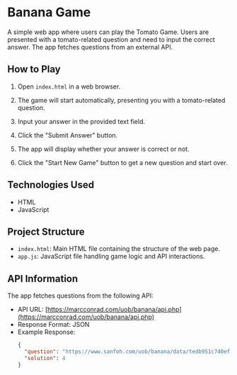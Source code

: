 # Banana Game

A simple web app where users can play the Tomato Game. Users are presented with a tomato-related question and need to input the correct answer. The app fetches questions from an external API.

## How to Play

1. Open `index.html` in a web browser.

2. The game will start automatically, presenting you with a tomato-related question.

3. Input your answer in the provided text field.

4. Click the "Submit Answer" button.

5. The app will display whether your answer is correct or not.

6. Click the "Start New Game" button to get a new question and start over.

## Technologies Used

- HTML
- JavaScript

## Project Structure

- `index.html`: Main HTML file containing the structure of the web page.
- `app.js`: JavaScript file handling game logic and API interactions.

## API Information

The app fetches questions from the following API:
- API URL: [https://marcconrad.com/uob/banana/api.php](https://marcconrad.com/uob/banana/api.php)
- Response Format: JSON
- Example Response:
  ```json
  {
    "question": "https://www.sanfoh.com/uob/banana/data/tedb951c740ef479cb13842fb89n14.png",
    "solution": 4
  }
